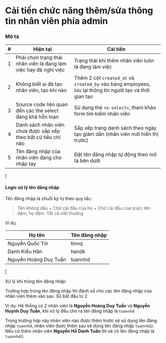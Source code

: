 # Cải tiến chức năng thêm/sửa thông tin nhân viên phía admin

### Mô tả

|#|Hiện tại | Cải tiến|
|-|-|-|
|1|Phải chọn trạng thái nhân viên là đang làm việc hay đã nghỉ việc|Trạng thái khi thêm nhân viên luôn là đang làm việc|
|2|Không biết ai đã tạo nhân viên, tạo khi nào|Thêm 2 cột `created_at` và `created_by` vào bảng employees, lưu lại thông tin người tạo và thời gian tạo|
|3|Source code liên quan đến các thẻ select đang khá hỗn loạn|Sử dụng thẻ `<x-select>`, tham khảo form tìm kiếm nhân viên|
|4|Danh sách nhân viên chưa được sắp xếp theo bất cứ tiêu chí nào|Sắp xếp trang danh sách theo ngày tạo giảm dần (nhân viên mới hiển thị trước)|
|5|Tên đăng nhập của nhân viên đang cho nhập tay|Đặt tên đăng nhập tự động theo mô tả bên dưới|
|

#### Logic xử lý tên đăng nhập

Tên đăng nhập là chuỗi ký tự theo quy tắc: 

> Tên không dấu + Chữ cái đầu của họ + Chữ cái đầu của (các) tên đệm, họ đệm.
> Tất cả viết thường

Ví dụ:

|Họ tên|Tên đăng nhập|
|-|-|
|Nguyễn Quốc Tín| tinnq|
|Danh Kiều Hân| handk|
|Nguyễn Hoàng Duy Tuấn| tuannhd|
|

Xử lý khi trùng tên đăng nhập:

Trường hợp trùng tên đăng nhập thì đánh số cho các tên đăng nhập của nhân viên thêm vào sau. Số bắt đầu từ 2

Ví dụ: Hệ thống có 2 nhân viên là **Nguyễn Hoàng Duy Tuấn** và **Nguyễn Huỳnh Duy Tuấn**, khi xử lý đều cho ra tên đăng nhập là `tuannhd`

Trong trường hợp này nhân viên nào được thêm trước sẽ sử dụng tên đăng nhập `tuannhd`, nhân viên được thêm sau sẽ dùng tên đăng nhập `tuannhd2`. Nếu có thêm nhân viên **Nguyễn Hồ Danh Tuấn** thì sẽ có tên đăng nhập là `tuannhd3`.
